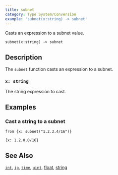 ```yaml
---
title: subnet
category: Type System/Conversion
example: 'subnet(x:string) -> subnet'
---
```



Casts an expression to a subnet value.

```tql
subnet(x:string) -> subnet
```

## Description

The `subnet` function casts an expression to a subnet.

### `x: string`

The string expression to cast.

## Examples

### Cast a string to a subnet

```tql
from {x: subnet("1.2.3.4/16")}
```

```tql
{x: 1.2.0.0/16}
```

## See Also

[`int`](/reference/functions/int),
[`ip`](/reference/functions/ip),
[`time`](/reference/functions/time),
[`uint`](/reference/functions/uint),
[float](/reference/functions/float),
[string](/reference/functions/string)
